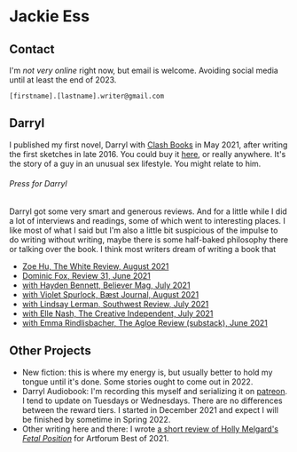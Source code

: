 # Jackie Ess
## Contact
I'm *not very online* right now, but email is welcome. Avoiding social media until at least the end of 2023.

`[firstname].[lastname].writer@gmail.com`

## Darryl
I published my first novel, Darryl with [Clash Books](https://www.clashbooks.com/) in May 2021, after writing the first sketches in late 2016. You could buy it [here](https://bookshop.org/books/darryl/9781944866846), or really anywhere. It's the story of a guy in an unusual sex lifestyle. You might relate to him.

###### Press for Darryl
Darryl got some very smart and generous reviews. And for a little while I did a lot of interviews and readings, some of which went to interesting places. I like most of what I said but I'm also a little bit suspicious of the impulse to do writing without writing, maybe there is some half-baked philosophy there or talking over the book. I think most writers dream of writing a book that
- [Zoe Hu, The White Review, August 2021](https://www.thewhitereview.org/reviews/an-ecstasy-of-shame/)
- [Dominic Fox, Review 31, June 2021](http://review31.co.uk/article/view/777/a-pair-of-ragged-claws) 
- [with Hayden Bennett, Believer Mag, July 2021](https://believermag.com/logger/an-interview-with-jackie-ess/)
- [with Violet Spurlock, Bæst Journal, August 2021](https://www.baestjournal.com/violet-spurlock-jackie-ess)
- [with Lindsay Lerman, Southwest Review, July 2021](http://southwestreview.com/one-has-to-take-care-in-handling-fire-a-conversation-with-jackie-ess/)
- [with Elle Nash, The Creative Independent, July 2021](https://thecreativeindependent.com/people/writer-jackie-ess-on-making-work-that-doesnt-fit-neatly-into-categories/)
- [with Emma Rindlisbacher, The Agloe Review (substack), June 2021](https://agloereview.substack.com/p/jackie-ess)

## Other Projects
- New fiction: this is where my energy is, but usually better to hold my tongue until it's done. Some stories ought to come out in 2022.
- Darryl Audiobook: I'm recording this myself and serializing it on [patreon](https://www.patreon.com/jackie_ess). I tend to update on Tuesdays or Wednesdays. There are no differences between the reward tiers. I started in December 2021 and expect I will be finished by sometime in Spring 2022.
- Other writing here and there: I wrote [a short review of Holly Melgard's *Fetal Position*](https://www.artforum.com/print/202110/jackie-ess-on-holly-melgard-s-fetal-position-87249) for Artforum Best of 2021.
